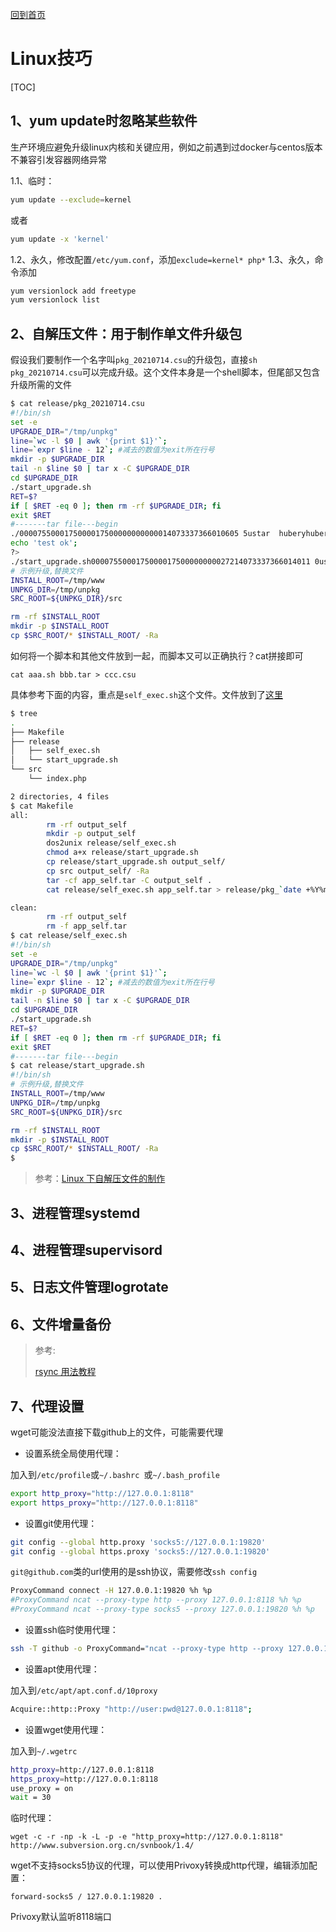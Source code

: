 [回到首页](../README.md)

# Linux技巧

[TOC]

## 1、yum update时忽略某些软件
生产环境应避免升级linux内核和关键应用，例如之前遇到过docker与centos版本不兼容引发容器网络异常

1.1、临时：

```bash
yum update --exclude=kernel
```
或者
```bash
yum update -x 'kernel'
```
1.2、永久，修改配置`/etc/yum.conf`，添加`exclude=kernel* php*`
1.3、永久，命令添加

```bash
yum versionlock add freetype
yum versionlock list
```

## 2、自解压文件：用于制作单文件升级包

假设我们要制作一个名字叫`pkg_20210714.csu`的升级包，直接`sh pkg_20210714.csu`可以完成升级。这个文件本身是一个shell脚本，但尾部又包含升级所需的文件

```bash
$ cat release/pkg_20210714.csu
#!/bin/sh
set -e
UPGRADE_DIR="/tmp/unpkg"
line=`wc -l $0 | awk '{print $1}'`;
line=`expr $line - 12`; #减去的数值为exit所在行号
mkdir -p $UPGRADE_DIR
tail -n $line $0 | tar x -C $UPGRADE_DIR
cd $UPGRADE_DIR
./start_upgrade.sh
RET=$?
if [ $RET -eq 0 ]; then rm -rf $UPGRADE_DIR; fi
exit $RET
#-------tar file---begin
./0000755000175000017500000000000014073337366010605 5ustar  huberyhubery./src/0000755000175000017500000000000014073330616011363 5ustar  huberyhubery./src/index.php0000644000175000017500000000003114073330635013176 0ustar  huberyhubery<?php
echo 'test ok';
?>
./start_upgrade.sh0000755000175000017500000000027214073337366014011 0ustar  huberyhubery#!/bin/sh
# 示例升级,替换文件
INSTALL_ROOT=/tmp/www
UNPKG_DIR=/tmp/unpkg
SRC_ROOT=${UNPKG_DIR}/src

rm -rf $INSTALL_ROOT
mkdir -p $INSTALL_ROOT
cp $SRC_ROOT/* $INSTALL_ROOT/ -Ra
```

如何将一个脚本和其他文件放到一起，而脚本又可以正确执行？cat拼接即可

```
cat aaa.sh bbb.tar > ccc.csu
```

具体参考下面的内容，重点是`self_exec.sh`这个文件。文件放到了[这里](../attach/mk_pkg_demo/)

```bash
$ tree
.
├── Makefile
├── release
│   ├── self_exec.sh
│   └── start_upgrade.sh
└── src
    └── index.php

2 directories, 4 files
$ cat Makefile
all:
        rm -rf output_self
        mkdir -p output_self
        dos2unix release/self_exec.sh
        chmod a+x release/start_upgrade.sh
        cp release/start_upgrade.sh output_self/
        cp src output_self/ -Ra
        tar -cf app_self.tar -C output_self .
        cat release/self_exec.sh app_self.tar > release/pkg_`date +%Y%m%d`.csu

clean:
        rm -rf output_self
        rm -f app_self.tar
$ cat release/self_exec.sh
#!/bin/sh
set -e
UPGRADE_DIR="/tmp/unpkg"
line=`wc -l $0 | awk '{print $1}'`;
line=`expr $line - 12`; #减去的数值为exit所在行号
mkdir -p $UPGRADE_DIR
tail -n $line $0 | tar x -C $UPGRADE_DIR
cd $UPGRADE_DIR
./start_upgrade.sh
RET=$?
if [ $RET -eq 0 ]; then rm -rf $UPGRADE_DIR; fi
exit $RET
#-------tar file---begin
$ cat release/start_upgrade.sh
#!/bin/sh
# 示例升级,替换文件
INSTALL_ROOT=/tmp/www
UNPKG_DIR=/tmp/unpkg
SRC_ROOT=${UNPKG_DIR}/src

rm -rf $INSTALL_ROOT
mkdir -p $INSTALL_ROOT
cp $SRC_ROOT/* $INSTALL_ROOT/ -Ra
$ 
```

> 参考：[Linux 下自解压文件的制作](https://www.cnblogs.com/pied/p/5016529.html)

## 3、进程管理systemd

## 4、进程管理supervisord

## 5、日志文件管理logrotate

## 6、文件增量备份

> 参考:
>
> [rsync 用法教程](https://www.ruanyifeng.com/blog/2020/08/rsync.html)

## 7、代理设置

wget可能没法直接下载github上的文件，可能需要代理

- 设置系统全局使用代理：

加入到`/etc/profile`或`~/.bashrc `或`~/.bash_profile `

```bash
export http_proxy="http://127.0.0.1:8118"
export https_proxy="http://127.0.0.1:8118"
```

- 设置git使用代理：

```bash
git config --global http.proxy 'socks5://127.0.0.1:19820'
git config --global https.proxy 'socks5://127.0.0.1:19820'
```

`git@github.com`类的url使用的是ssh协议，需要修改`ssh config`


```bash
ProxyCommand connect -H 127.0.0.1:19820 %h %p
#ProxyCommand ncat --proxy-type http --proxy 127.0.0.1:8118 %h %p
#ProxyCommand ncat --proxy-type socks5 --proxy 127.0.0.1:19820 %h %p
```

- 设置ssh临时使用代理：

```bash
ssh -T github -o ProxyCommand="ncat --proxy-type http --proxy 127.0.0.1:19820 %h %p"
```

- 设置apt使用代理：

加入到`/etc/apt/apt.conf.d/10proxy`

```bash
Acquire::http::Proxy "http://user:pwd@127.0.0.1:8118";
```


- 设置wget使用代理：

加入到`~/.wgetrc`

```bash
http_proxy=http://127.0.0.1:8118
https_proxy=http://127.0.0.1:8118
use_proxy = on
wait = 30
```

临时代理：

```
wget -c -r -np -k -L -p -e "http_proxy=http://127.0.0.1:8118" http://www.subversion.org.cn/svnbook/1.4/
```



wget不支持socks5协议的代理，可以使用Privoxy转换成http代理，编辑添加配置：

```
forward-socks5 / 127.0.0.1:19820 .
```

Privoxy默认监听8118端口

